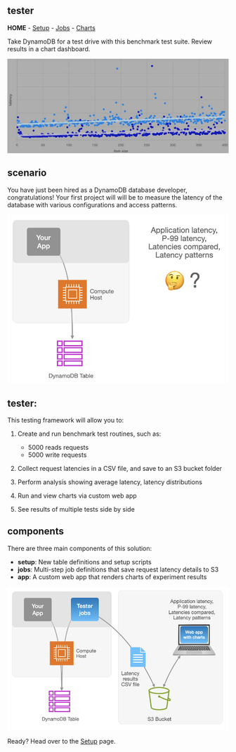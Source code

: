 ## tester 
**HOME** - [Setup](./setup/README.md) - [Jobs](./jobs/README.md) - [Charts](./app/README.md)

Take DynamoDB for a test drive with this benchmark test suite. Review results in a chart dashboard.

![spash-image](/public/tester_1.png)

## scenario
You have just been hired as a DynamoDB database developer, congratulations! Your first project will will be to measure the latency of the database with various configurations and access patterns.

![spash-image_001](/public/tester_s001.png)

## tester: 
This testing framework will allow you to:
1. Create and run benchmark test routines, such as:
   * 5000 reads requests
   * 5000 write requests 

2. Collect request latencies in a CSV file, and save to an S3 bucket folder
3. Perform analysis showing average latency, latency distributions
4. Run and view charts via custom  web app
5. See results of multiple tests side by side

## components
There are three main components of this solution:
 * **setup**: New table definitions and setup scripts
 * **jobs**: Multi-step job definitions that save request latency details to S3
 * **app**: A custom web app that renders charts of experiment results

![spash-image_002](/public/tester_s002.png)

Ready? Head over to the [Setup](./setup/README.md) page.
